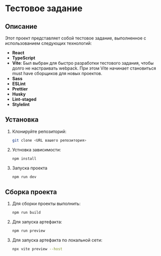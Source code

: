 # Тестовое задание

## Описание

Этот проект представляет собой тестовое задание, выполненное с использованием следующих технологий:

- **React**
- **TypeScript**
- **Vite**: Был выбран для быстро разработки тестового задания, чтобы долго не настраивать webpack. При этом Vite начинает становиться must have сборщиков для новых проектов.
- **Sass**
- **ESLint**
- **Prettier**
- **Husky**
- **Lint-staged**
- **Stylelint**

## Установка

1. Клонируйте репозиторий:

   ```sh
   git clone <URL вашего репозитория>

2. Устновка зависимости:

    ```sh
    npm install

3. Запуска проекта

    ```sh
    npm run dev

## Сборка проекта

1. Для сборки проекты выполнить:

   ```sh
   npm run build

2. Для запуска артефакта:

    ```sh
    npm run preview

3. Для запуска артефакта по локальной сети:

    ```sh
    npx vite preview --host

